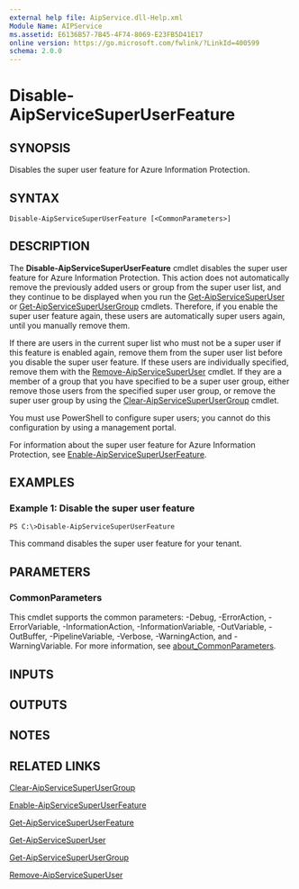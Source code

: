 ```yaml
---
external help file: AipService.dll-Help.xml
Module Name: AIPService
ms.assetid: E6136B57-7B45-4F74-8069-E23FB5D41E17
online version: https://go.microsoft.com/fwlink/?LinkId=400599
schema: 2.0.0
---
```


# Disable-AipServiceSuperUserFeature

## SYNOPSIS
Disables the super user feature for Azure Information Protection.

## SYNTAX

```
Disable-AipServiceSuperUserFeature [<CommonParameters>]
```

## DESCRIPTION
The **Disable-AipServiceSuperUserFeature** cmdlet disables the super user feature for Azure Information Protection. This action does not automatically remove the previously added users or group from the super user list, and they continue to be displayed when you run the [Get-AipServiceSuperUser](./Get-AipServiceSuperUser.md) or [Get-AipServiceSuperUserGroup](./Get-AipServiceSuperUserGroup.md) cmdlets. Therefore, if you enable the super user feature again, these users are automatically super users again, until you manually remove them.

If there are users in the current super list who must not be a super user if this feature is enabled again, remove them from the super user list before you disable the super user feature. If these users are individually specified, remove them with the [Remove-AipServiceSuperUser](./Remove-AipServiceSuperUser.md) cmdlet. If they are a member of a group that you have specified to be a super user group, either remove those users from the specified super user group, or remove the super user group by using the [Clear-AipServiceSuperUserGroup](./Clear-AipServiceSuperUserGroup.md) cmdlet.

You must use PowerShell to configure super users; you cannot do this configuration by using a management portal.

For information about the super user feature for Azure Information Protection, see [Enable-AipServiceSuperUserFeature](./Enable-AipServiceSuperUserFeature.md).

## EXAMPLES

### Example 1: Disable the super user feature
```
PS C:\>Disable-AipServiceSuperUserFeature
```

This command disables the super user feature for your tenant.

## PARAMETERS

### CommonParameters
This cmdlet supports the common parameters: -Debug, -ErrorAction, -ErrorVariable, -InformationAction, -InformationVariable, -OutVariable, -OutBuffer, -PipelineVariable, -Verbose, -WarningAction, and -WarningVariable. For more information, see [about_CommonParameters](/powershell/module/microsoft.powershell.core/about/about_commonparameters).

## INPUTS

## OUTPUTS

## NOTES

## RELATED LINKS

[Clear-AipServiceSuperUserGroup](./Clear-AipServiceSuperUserGroup.md)

[Enable-AipServiceSuperUserFeature](./Enable-AipServiceSuperUserFeature.md)

[Get-AipServiceSuperUserFeature](./Get-AipServiceSuperUserFeature.md)

[Get-AipServiceSuperUser](./Get-AipServiceSuperUser.md)

[Get-AipServiceSuperUserGroup](./Get-AipServiceSuperUserGroup.md)

[Remove-AipServiceSuperUser](./Remove-AipServiceSuperUser.md)